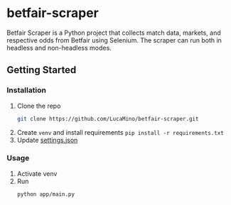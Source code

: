 # betfair-scraper
Betfair Scraper is a Python project that collects match data, markets, and respective odds from Betfair using Selenium. The scraper can run both in headless and non-headless modes.

<!-- GETTING STARTED -->
## Getting Started

### Installation
1. Clone the repo
   ```sh
   git clone https://github.com/LucaMino/betfair-scraper.git
   ```
2. Create `venv` and install requirements `pip install -r requirements.txt`
3. Update [settings.json](src/config/settings.json)

<!-- USAGE -->
### Usage
1. Activate venv
2. Run
   ```sh
   python app/main.py
   ```

